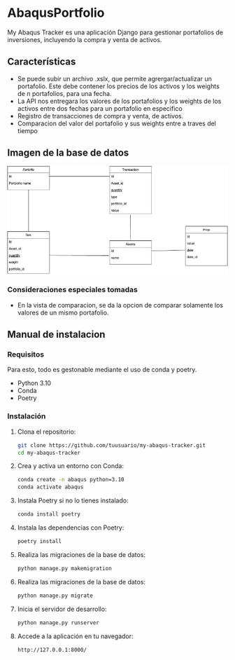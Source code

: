 # AbaqusPortfolio

My Abaqus Tracker es una aplicación Django para gestionar portafolios de inversiones, incluyendo la compra y venta de activos.

## Características

- Se puede subir un archivo .xslx, que permite agrergar/actualizar un portafolio. Este debe contener los precios de los activos y los weights de n portafolios, para una fecha.
- La API nos entregara los valores de los portafolios y los weights de los activos entre dos fechas para un portafolio en especifico
- Registro de transacciones de compra y venta, de activos.
- Comparacion del valor del portafolio y sus weights entre a traves del tiempo

## Imagen de la base de datos

![Descripción de la imagen](assets/DB.jpg)

### Consideraciones especiales tomadas

- En la vista de comparacion, se da la opcion de comparar solamente los valores de un mismo portafolio.

## Manual de instalacion

### Requisitos

Para esto, todo es gestonable mediante el uso de conda y poetry.

- Python 3.10
- Conda
- Poetry

### Instalación

1. Clona el repositorio:

   ```bash
   git clone https://github.com/tuusuario/my-abaqus-tracker.git
   cd my-abaqus-tracker
   ```

2. Crea y activa un entorno con Conda:

   ```bash
   conda create -n abaqus python=3.10
   conda activate abaqus
   ```

3. Instala Poetry si no lo tienes instalado:

   ```bash
   conda install poetry
   ```

4. Instala las dependencias con Poetry:

   ```bash
   poetry install
   ```

5. Realiza las migraciones de la base de datos:

   ```bash
   python manage.py makemigration

   ```

6. Realiza las migraciones de la base de datos:

   ```bash
   python manage.py migrate

   ```

7. Inicia el servidor de desarrollo:

   ```bash
   python manage.py runserver
   ```

8. Accede a la aplicación en tu navegador:

   ```bash
   http://127.0.0.1:8000/
   ```
